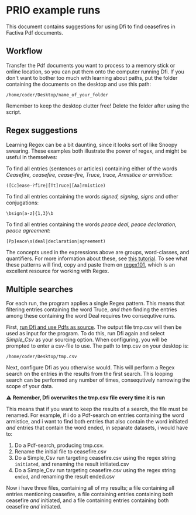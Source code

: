 # PRIO example runs

This document contains suggestions for using Dfi to find ceasefires in Factiva Pdf documents.

## Workflow

Transfer the Pdf documents you want to process to a memory stick or online location, so you can put them onto the computer running Dfi. If you don't want to bother too much with learning about paths, put the folder containing the documents on the desktop and use this path:

```
/home/coder/Desktop/name_of_your_folder
```

Remember to keep the desktop clutter free! Delete the folder after using the script.

## Regex suggestions

Learning Regex can be a bit daunting, since it looks sort of like Snoopy swearing. These examples both illustrate the power of regex, and might be useful in themselves:

To find all entries (sentences or articles) containing either of the words _Ceasefire, ceasefire, cease-fire, Truce, truce, Armistice or armistice_:

```
([Cc]ease-?fire|[Tt]ruce|[Aa]rmistice)
```

To find all entries containing the words _signed, signing, signs_ and other conjugations:

```
\bsign[a-z]{1,3}\b
```

To find all entries containing the words _peace deal,  peace declaration, peace agreement_:

```
[Pp]eace\s(deal|declaration|agreement)
```

The concepts used in the expressions above are groups, word-classes, and quantifiers. For more information about these, see [this tutorial](https://www.oreilly.com/ideas/an-introduction-to-regular-expressions). To see what these patterns will find, copy and paste them on [regex101](https://regex101.com/), which is an excellent resource for working with Regex. 

## Multiple searches

For each run, the program applies a single Regex pattern. This means that filtering entries containing the word Truce, _and then_ finding the entries among these containing the word Deal requires two consequtive runs.

First, [run Dfi and use Pdfs as source](./prio_starters_guide.md). The output file tmp.csv will then be used as input for the program. To do this, run Dfi again and select _Simple_Csv_ as your sourcing option. When configuring, you will be prompted to enter a csv-file to use. The path to tmp.csv on your desktop is:

```
/home/coder/Desktop/tmp.csv
```

Next, configure Dfi as you otherwise would. This will perform a Regex search on the entries in the results from the first search. This looping search can be performed any number of times, consequtively narrowing the scope of your data.

:warning: __Remember, Dfi overwrites the tmp.csv file every time it is run__

This means that if you want to keep the results of a search, the file must be renamed. For example, if i do a Pdf-search on entries containing the word armistice, and i want to find both entries that also contain the word initiated _and_ entries that contain the word ended, in separate datasets, i would have to:

1. Do a Pdf-search, producing tmp.csv.
2. Rename the initial file to ceasefire.csv
3. Do a Simple_Csv run targeting ceasefire.csv using the regex string `initiated`, and renaming the result initiated.csv
4. Do a Simple_Csv run targeting ceasefire.csv using the regex string `ended`, and renaming the result ended.csv

Now i have three files, containing all of my results; a file containing all entries mentioning ceasefire, a file containing entries containing both ceasefire _and_ initiated, and a file containing entries containing both ceasefire _and_ initiated.



  